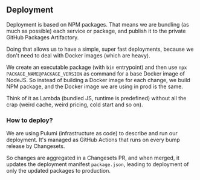 ## Deployment

Deployment is based on NPM packages. That means we are bundling (as much as possible) each service
or package, and publish it to the private GitHub Packages Artifactory.

Doing that allows us to have a simple, super fast deployments, because we don't need to deal with
Docker images (which are heavy).

We create an executable package (with `bin` entrypoint) and then use
`npx PACKAGE_NAME@PACKAGE_VERSION` as command for a base Docker image of NodeJS. So instead of
building a Docker image for each change, we build NPM package, and the Docker image we are using in
prod is the same.

Think of it as Lambda (bundled JS, runtime is predefined) without all the crap (weird cache, weird
pricing, cold start and so on).

### How to deploy?

We are using Pulumi (infrastructure as code) to describe and run our deployment. It's managed as
GitHub Actions that runs on every bump release by Changesets.

So changes are aggregated in a Changesets PR, and when merged, it updates the deployment manifest
`package.json`, leading to deployment of only the updated packages to production.
